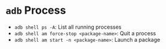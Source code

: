 # `adb` Process

- `adb shell ps -A`: List all running processes
- `adb shell am force-stop <package-name>`: Quit a process
- `adb shell am start -n <package-name>`: Launch a package
